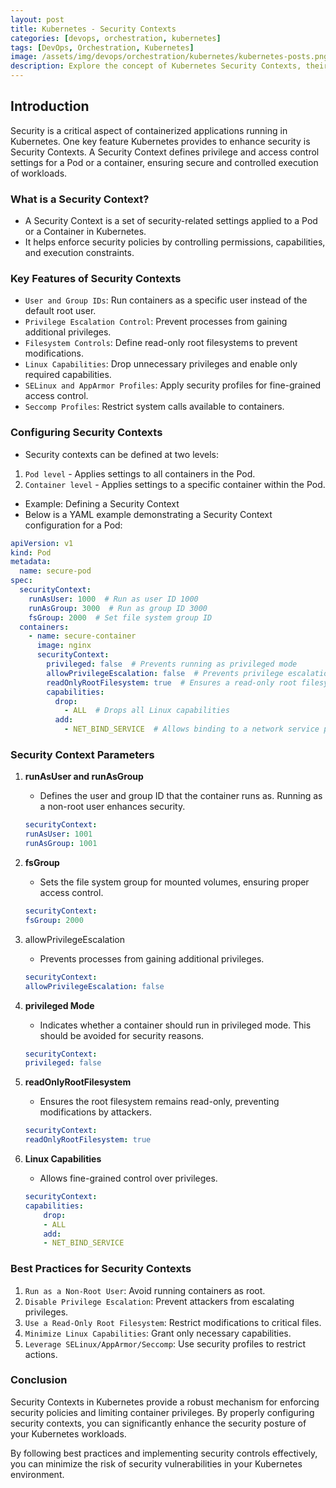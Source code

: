 ```yaml
---
layout: post
title: Kubernetes - Security Contexts
categories: [devops, orchestration, kubernetes]
tags: [DevOps, Orchestration, Kubernetes]
image: /assets/img/devops/orchestration/kubernetes/kubernetes-posts.png
description: Explore the concept of Kubernetes Security Contexts, their significance, and how to configure them effectively to enhance security
---
```


## Introduction

Security is a critical aspect of containerized applications running in Kubernetes. One key feature Kubernetes provides to enhance security is Security Contexts. A Security Context defines privilege and access control settings for a Pod or a container, ensuring secure and controlled execution of workloads.

### What is a Security Context?

- A Security Context is a set of security-related settings applied to a Pod or a Container in Kubernetes.
- It helps enforce security policies by controlling permissions, capabilities, and execution constraints.

### Key Features of Security Contexts

- `User and Group IDs`: Run containers as a specific user instead of the default root user.
- `Privilege Escalation Control`: Prevent processes from gaining additional privileges.
- `Filesystem Controls`: Define read-only root filesystems to prevent modifications.
- `Linux Capabilities`: Drop unnecessary privileges and enable only required capabilities.
- `SELinux and AppArmor Profiles`: Apply security profiles for fine-grained access control.
- `Seccomp Profiles`: Restrict system calls available to containers.

### Configuring Security Contexts

- Security contexts can be defined at two levels:

1. `Pod level` - Applies settings to all containers in the Pod.
2. `Container level` - Applies settings to a specific container within the Pod.

- Example: Defining a Security Context
- Below is a YAML example demonstrating a Security Context configuration for a Pod:

```yaml
apiVersion: v1
kind: Pod
metadata:
  name: secure-pod
spec:
  securityContext:
    runAsUser: 1000  # Run as user ID 1000
    runAsGroup: 3000  # Run as group ID 3000
    fsGroup: 2000  # Set file system group ID
  containers:
    - name: secure-container
      image: nginx
      securityContext:
        privileged: false  # Prevents running as privileged mode
        allowPrivilegeEscalation: false  # Prevents privilege escalation
        readOnlyRootFilesystem: true  # Ensures a read-only root filesystem
        capabilities:
          drop:
            - ALL  # Drops all Linux capabilities
          add:
            - NET_BIND_SERVICE  # Allows binding to a network service port
```

### Security Context Parameters

1. **runAsUser and runAsGroup**

    - Defines the user and group ID that the container runs as. Running as a non-root user enhances security.

    ```yaml
    securityContext:
    runAsUser: 1001
    runAsGroup: 1001
    ```

2. **fsGroup**

    - Sets the file system group for mounted volumes, ensuring proper access control.

    ```yaml
    securityContext:
    fsGroup: 2000
    ```

3. allowPrivilegeEscalation

    - Prevents processes from gaining additional privileges.

    ```yaml
    securityContext:
    allowPrivilegeEscalation: false
    ```

4. **privileged Mode**

    - Indicates whether a container should run in privileged mode. This should be avoided for security reasons.

    ```yaml
    securityContext:
    privileged: false
    ```

5. **readOnlyRootFilesystem**

    - Ensures the root filesystem remains read-only, preventing modifications by attackers.

    ```yaml
    securityContext:
    readOnlyRootFilesystem: true
    ```

6. **Linux Capabilities**

    - Allows fine-grained control over privileges.

    ```yaml
    securityContext:
    capabilities:
        drop:
        - ALL
        add:
        - NET_BIND_SERVICE
    ```

### Best Practices for Security Contexts

1. `Run as a Non-Root User`: Avoid running containers as root.
2. `Disable Privilege Escalation`: Prevent attackers from escalating privileges.
3. `Use a Read-Only Root Filesystem`: Restrict modifications to critical files.
4. `Minimize Linux Capabilities`: Grant only necessary capabilities.
5. `Leverage SELinux/AppArmor/Seccomp`: Use security profiles to restrict actions.

### Conclusion

Security Contexts in Kubernetes provide a robust mechanism for enforcing security policies and limiting container privileges. By properly configuring security contexts, you can significantly enhance the security posture of your Kubernetes workloads.

By following best practices and implementing security controls effectively, you can minimize the risk of security vulnerabilities in your Kubernetes environment.
